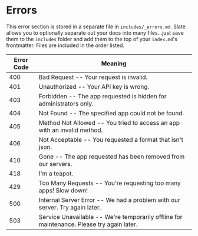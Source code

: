 # Errors

<aside class="notice">
This error section is stored in a separate file in <code>includes/_errors.md</code>. Slate allows you to optionally separate out your docs into many files...just save them to the <code>includes</code> folder and add them to the top of your <code>index.md</code>'s frontmatter. Files are included in the order listed.
</aside>



Error Code | Meaning
---------- | -------
400 | Bad Request -- Your request is invalid.
401 | Unauthorized -- Your API key is wrong.
403 | Forbidden -- The app requested is hidden for administrators only.
404 | Not Found -- The specified app could not be found.
405 | Method Not Allowed -- You tried to access an app with an invalid method.
406 | Not Acceptable -- You requested a format that isn't json.
410 | Gone -- The app requested has been removed from our servers.
418 | I'm a teapot.
429 | Too Many Requests -- You're requesting too many apps! Slow down!
500 | Internal Server Error -- We had a problem with our server. Try again later.
503 | Service Unavailable -- We're temporarily offline for maintenance. Please try again later.
